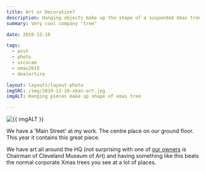 ```yaml
---
title: Art or Decoration?
description: Hanging objects make up the shape of a suspended Xmas tree
summary: Very cool company "tree"

date: 2019-12-10

tags:
  - post
  - photo
  - vscocam
  - xmas2019
  - dealertire

layout: layouts/layout-photo
imgSRC: /img/2019-12-10-xmas-art.jpg
imgALT: Hanging pieces make up shape of xmas tree

---
```

<p><img class="u-photo img-polaroid" src="{{ imgSRC }}" alt="{{ imgALT }}"></p>
We have a 'Main Street' at my work. The centre place on our ground floor. This year it contains this great piece.

We have art all around the HQ (not surprising with one of [our owners](https://www.cleveland.com/arts/2019/12/dealer-tire-ceo-scott-mueller-leads-by-example-as-new-chairman-of-cleveland-museum-of-art.html "newspaper article") is Chairman of Cleveland Museum of Art) and having something like this beats the normal corporate Xmas trees you see at a lot of places.